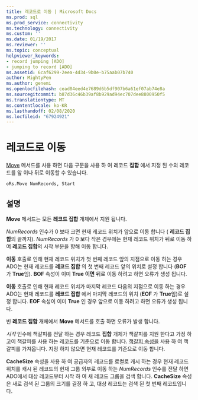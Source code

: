 ```yaml
---
title: 레코드로 이동 | Microsoft Docs
ms.prod: sql
ms.prod_service: connectivity
ms.technology: connectivity
ms.custom: ''
ms.date: 01/19/2017
ms.reviewer: ''
ms.topic: conceptual
helpviewer_keywords:
- record jumping [ADO]
- jumping to record [ADO]
ms.assetid: 6caf6299-2eea-4d34-9b0e-b75aab07b740
author: MightyPen
ms.author: genemi
ms.openlocfilehash: cead84eed4e7689d6b5df907b6a61ef07ab74e8a
ms.sourcegitcommit: b87d36c46b39af8b929ad94ec707dee8800950f5
ms.translationtype: MT
ms.contentlocale: ko-KR
ms.lasthandoff: 02/08/2020
ms.locfileid: "67924921"
---
```

# <a name="jumping-to-a-record"></a>레코드로 이동
[Move](../../../ado/reference/ado-api/move-method-ado.md) 메서드를 사용 하면 다음 구문을 사용 하 여 레코드 **집합** 에서 지정 된 수의 레코드를 앞 이나 뒤로 이동할 수 있습니다.  
  
```  
oRs.Move NumRecords, Start  
```  
  
## <a name="remarks"></a>설명  
 **Move** 메서드는 모든 **레코드 집합** 개체에서 지원 됩니다.  
  
 *NumRecords* 인수가 0 보다 크면 현재 레코드 위치가 앞으로 이동 합니다 ( **레코드 집합**의 끝까지). *NumRecords* 가 0 보다 작은 경우에는 현재 레코드 위치가 뒤로 이동 하 여 **레코드 집합**의 시작 부분을 향해 이동 합니다.  
  
 **이동** 호출로 인해 현재 레코드 위치가 첫 번째 레코드 앞의 지점으로 이동 하는 경우 ADO는 현재 레코드를 **레코드 집합** 의 첫 번째 레코드 앞의 위치로 설정 합니다 (**BOF** 가 **True**임). **BOF** 속성이 이미 **True 이면** 뒤로 이동 하려고 하면 오류가 생성 됩니다.  
  
 **이동** 호출로 인해 현재 레코드 위치가 마지막 레코드 다음의 지점으로 이동 하는 경우 ADO는 현재 레코드를 **레코드 집합** 에서 마지막 레코드의 위치 (**EOF** 가 **True**임)로 설정 합니다. **EOF** 속성이 이미 **True** 인 경우 앞으로 이동 하려고 하면 오류가 생성 됩니다.  
  
 빈 **레코드 집합** 개체에서 **Move** 메서드를 호출 하면 오류가 발생 합니다.  
  
 *시작* 인수에 책갈피를 전달 하는 경우 레코드 **집합** 개체가 책갈피를 지원 한다고 가정 하 고이 책갈피를 사용 하는 레코드를 기준으로 이동 합니다. [책갈피 속성을](../../../ado/reference/ado-api/bookmark-property-ado.md) 사용 하 여 책갈피를 가져옵니다. 지정 하지 않으면 현재 레코드를 기준으로 이동 합니다.  
  
 **CacheSize** 속성을 사용 하 여 공급자의 레코드를 로컬로 캐시 하는 경우 현재 레코드 위치를 캐시 된 레코드의 현재 그룹 외부로 이동 하는 *NumRecords* 인수를 전달 하면 ADO에서 대상 레코드부터 시작 하 여 새 레코드 그룹을 검색 합니다. **CacheSize** 속성은 새로 검색 된 그룹의 크기를 결정 하 고, 대상 레코드는 검색 된 첫 번째 레코드입니다.
